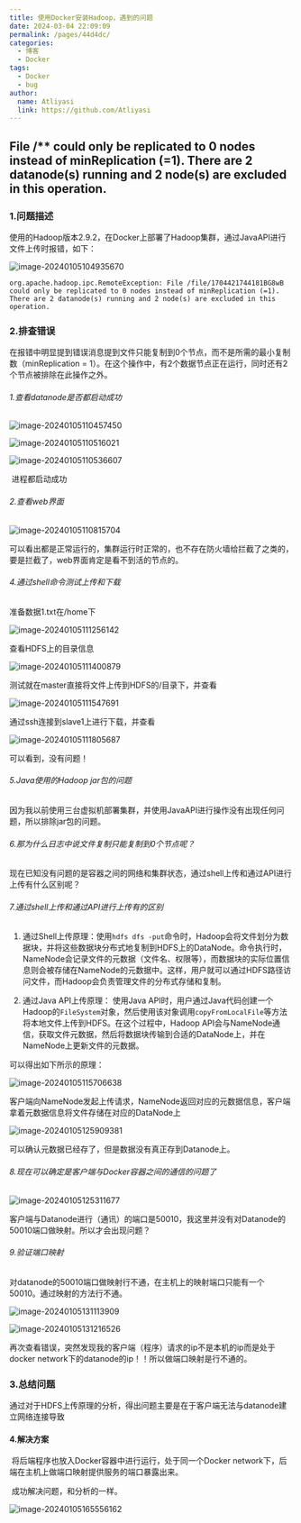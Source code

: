 ```yaml
---
title: 使用Docker安装Hadoop，遇到的问题
date: 2024-03-04 22:09:09
permalink: /pages/44d4dc/
categories:
  - 博客
  - Docker
tags:
  - Docker
  - bug
author: 
  name: Atliyasi
  link: https://github.com/Atliyasi
---
```

## File /** could only be replicated to 0 nodes instead of minReplication (=1).  There are 2 datanode(s) running and 2 node(s) are excluded in this operation.

### 1.问题描述

​	使用的Hadoop版本2.9.2，在Docker上部署了Hadoop集群，通过JavaAPI进行文件上传时报错，如下：

![image-20240105104935670](C:\Users\86158\AppData\Roaming\Typora\typora-user-images\image-20240105104935670.png)

```shell
org.apache.hadoop.ipc.RemoteException: File /file/1704421744181BG8wB could only be replicated to 0 nodes instead of minReplication (=1).  There are 2 datanode(s) running and 2 node(s) are excluded in this operation.
```

### 2.排查错误

在报错中明显提到错误消息提到文件只能复制到0个节点，而不是所需的最小复制数（minReplication = 1）。在这个操作中，有2个数据节点正在运行，同时还有2个节点被排除在此操作之外。

###### 1.查看datanode是否都启动成功

![image-20240105110457450](C:\Users\86158\AppData\Roaming\Typora\typora-user-images\image-20240105110457450.png)

![image-20240105110516021](C:\Users\86158\AppData\Roaming\Typora\typora-user-images\image-20240105110516021.png)

![image-20240105110536607](C:\Users\86158\AppData\Roaming\Typora\typora-user-images\image-20240105110536607.png)

​	进程都启动成功

###### 2.查看web界面

![image-20240105110815704](C:\Users\86158\AppData\Roaming\Typora\typora-user-images\image-20240105110815704.png)

可以看出都是正常运行的，集群运行时正常的，也不存在防火墙给拦截了之类的，要是拦截了，web界面肯定是看不到活的节点的。

###### 4.通过shell命令测试上传和下载

准备数据1.txt在/home下

![image-20240105111256142](C:\Users\86158\AppData\Roaming\Typora\typora-user-images\image-20240105111256142.png)

查看HDFS上的目录信息

![image-20240105111400879](C:\Users\86158\AppData\Roaming\Typora\typora-user-images\image-20240105111400879.png)

测试就在master直接将文件上传到HDFS的/目录下，并查看

![image-20240105111547691](C:\Users\86158\AppData\Roaming\Typora\typora-user-images\image-20240105111547691.png)

通过ssh连接到slave1上进行下载，并查看

![image-20240105111805687](C:\Users\86158\AppData\Roaming\Typora\typora-user-images\image-20240105111805687.png)

可以看到，没有问题！

###### 5.Java使用的Hadoop jar包的问题

​	因为我以前使用三台虚拟机部署集群，并使用JavaAPI进行操作没有出现任何问题，所以排除jar包的问题。

###### 6.那为什么日志中说文件复制只能复制到0个节点呢？

​	现在已知没有问题的是容器之间的网络和集群状态，通过shell上传和通过API进行上传有什么区别呢？

###### 7.通过shell上传和通过API进行上传有的区别

1. 通过Shell上传原理：使用`hdfs dfs -put`命令时，Hadoop会将文件划分为数据块，并将这些数据块分布式地复制到HDFS上的DataNode。命令执行时，NameNode会记录文件的元数据（文件名、权限等），而数据块的实际位置信息则会被存储在NameNode的元数据中。这样，用户就可以通过HDFS路径访问文件，而Hadoop会负责管理文件的分布式存储和复制。

2. 通过Java API上传原理： 使用Java API时，用户通过Java代码创建一个Hadoop的`FileSystem`对象，然后使用该对象调用`copyFromLocalFile`等方法将本地文件上传到HDFS。在这个过程中，Hadoop API会与NameNode通信，获取文件元数据，然后将数据块传输到合适的DataNode上，并在NameNode上更新文件的元数据。

可以得出如下所示的原理：

![image-20240105115706638](C:\Users\86158\AppData\Roaming\Typora\typora-user-images\image-20240105115706638.png)

客户端向NameNode发起上传请求，NameNode返回对应的元数据信息，客户端拿着元数据信息将文件存储在对应的DataNode上

![image-20240105125909381](C:\Users\86158\AppData\Roaming\Typora\typora-user-images\image-20240105125909381.png)

可以确认元数据已经存了，但是数据没有真正存到Datanode上。

###### 8.现在可以确定是客户端与Docker容器之间的通信的问题了

![image-20240105125311677](C:\Users\86158\AppData\Roaming\Typora\typora-user-images\image-20240105125311677.png)

客户端与Datanode进行（通讯）的端口是50010，我这里并没有对Datanode的50010端口做映射。所以才会出现问题？

###### 9.验证端口映射

对datanode的50010端口做映射行不通，在主机上的映射端口只能有一个50010。通过映射的方法行不通。

![image-20240105131113909](C:\Users\86158\AppData\Roaming\Typora\typora-user-images\image-20240105131113909.png)

![image-20240105131216526](C:\Users\86158\AppData\Roaming\Typora\typora-user-images\image-20240105131216526.png)

再次查看错误，突然发现我的客户端（程序）请求的ip不是本机的ip而是处于docker network下的datanode的ip！！所以做端口映射是行不通的。

### 3.总结问题

​	通过对于HDFS上传原理的分析，得出问题主要是在于客户端无法与datanode建立网络连接导致

#### 4.解决方案

​	将后端程序也放入Docker容器中进行运行，处于同一个Docker network下，后端在主机上做端口映射提供服务的端口暴露出来。

​	成功解决问题，和分析的一样。

![image-20240105165556162](C:\Users\86158\AppData\Roaming\Typora\typora-user-images\image-20240105165556162.png)

